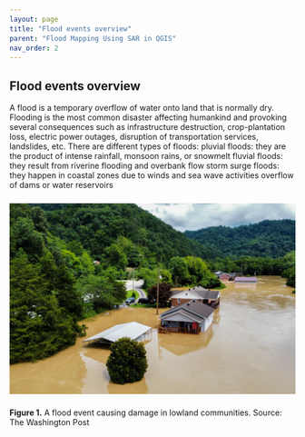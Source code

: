```yaml
---
layout: page
title: "Flood events overview"
parent: "Flood Mapping Using SAR in QGIS"
nav_order: 2
---
```


## Flood events overview

A flood is a temporary overflow of water onto land that is normally dry. Flooding is the most common disaster affecting humankind and provoking several consequences such as infrastructure destruction, crop-plantation loss, electric power outages, disruption of transportation services, landslides, etc. There are different types of floods:
pluvial floods: they are the product of intense rainfall, monsoon rains, or snowmelt
fluvial floods: they result from riverine flooding and overbank flow
storm surge floods: they happen in coastal zones due to winds and sea wave activities
overflow of dams or water reservoirs 

<img align="center" src="../images/flood-mapping-sar-images/00_flood.jpg"  vspace="10" width="600">

**Figure 1.** A flood event causing damage in lowland communities. Source: The Washington Post




